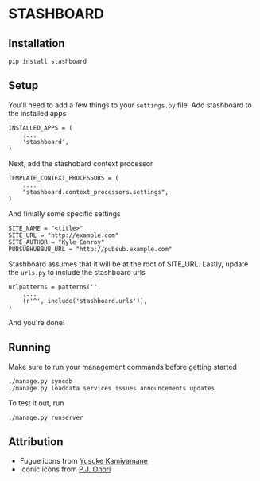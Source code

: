 # STASHBOARD

## Installation

    pip install stashboard

## Setup

You'll need to add a few things to your `settings.py` file. Add stashboard to the installed apps

    INSTALLED_APPS = (
        ....
        'stashboard',
    )

Next, add the stashobard context processor

    TEMPLATE_CONTEXT_PROCESSORS = (
        ....
        "stashboard.context_processors.settings",
    )

And finially some specific settings

    SITE_NAME = "<title>"
    SITE_URL = "http://example.com"
    SITE_AUTHOR = "Kyle Conroy"
    PUBSUBHUBBUB_URL = "http://pubsub.example.com"

Stashboard assumes that it will be at the root of SITE_URL. Lastly, update the `urls.py` to include the stashboard urls

    urlpatterns = patterns('',
        ....
        (r'^', include('stashboard.urls')),
    )

And you're done!

## Running

Make sure to run your management commands before getting started

    ./manage.py syncdb
    ./manage.py loaddata services issues announcements updates

To test it out, run

    ./manage.py runserver

## Attribution
* Fugue icons from [Yusuke Kamiyamane](http://p.yusukekamiyamane.com/)
* Iconic icons from [P.J. Onori](http://somerandomdude.com/projects/iconic/)

